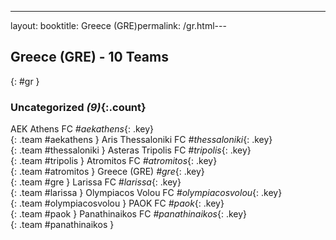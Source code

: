 ---
layout: booktitle: Greece (GRE)permalink: /gr.html---

## Greece (GRE) - 10 Teams
{: #gr }









### Uncategorized _(9)_{:.count}

AEK Athens FC   _#aekathens_{: .key} <br>
{: .team #aekathens }
Aris Thessaloniki FC   _#thessaloniki_{: .key} <br>
{: .team #thessaloniki }
Asteras Tripolis FC   _#tripolis_{: .key} <br>
{: .team #tripolis }
Atromitos FC   _#atromitos_{: .key} <br>
{: .team #atromitos }
Greece  (GRE)  _#gre_{: .key} <br>
{: .team #gre }
Larissa FC   _#larissa_{: .key} <br>
{: .team #larissa }
Olympiacos Volou FC   _#olympiacosvolou_{: .key} <br>
{: .team #olympiacosvolou }
PAOK FC   _#paok_{: .key} <br>
{: .team #paok }
Panathinaikos FC   _#panathinaikos_{: .key} <br>
{: .team #panathinaikos }


 
